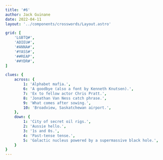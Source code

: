 ```yaml
---
title: '#6'
author: Jack Guinane
date: 2022-04-11
layout: '../components/crosswords/Layout.astro'

grid: [
	'LGBTQ#',
	'ADIEU#',
	'#ANNA#',
	'#YASS#',
	'##REAP',
	'##YDR#',
]

clues: {
	across: {
		1: 'Alphabet mafia.',
		6: 'A goodbye (also a font by Kenneth Knutsen).',
		7: 'Ex to fellow actor Chris Pratt.',
		8: 'Jonathan Van Ness catch phrase.',
		9: 'What comes after sowing.',
		10: 'Broadview, Saskatchewan airport.',
	},
	down: {
		1: 'City of secret oil rigs.',
		2: 'Aussie hello.',
		3: '1s and 0s.',
		4: 'Past-tense tense.',
		5: 'Galactic nucleus powered by a supermassive black hole.',
	}
}
---
```

